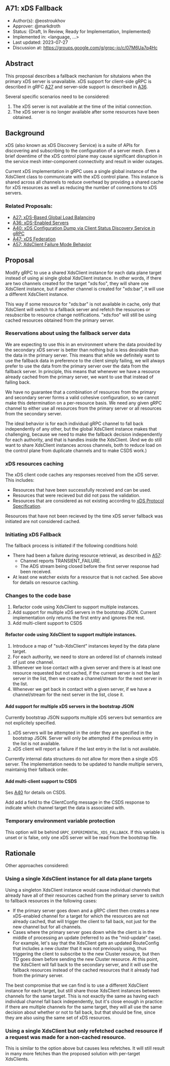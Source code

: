 A71: xDS Fallback
----
* Author(s): @eostroukhov
* Approver: @markdroth
* Status: {Draft, In Review, Ready for Implementation, Implemented}
* Implemented in: <language, ...>
* Last updated: 2023-07-27
* Discussion at: https://groups.google.com/g/grpc-io/c/07M6Ua7q4Hc

## Abstract

This proposal describes a fallback mechanism for situtaions when the primary
xDS server is unavailable. xDS support for client-side gRPC is described
in gRFC [A27][A27] and server-side support is described in [A36][A36].

Several specific scenarios need to be considered:
1. The xDS server is not available at the time of the initial connection.
1. The xDS server is no longer available after some resources have been 
obtained.

## Background

xDS (also known as xDS Discovery Service) is a suite of APIs for discovering
and subscribing to the configuration of a server mesh. Even a brief downtime
of the xDS control plane may cause significant disruption in the service mesh
inter-component connectivity and result in wider outages.

Current xDS implementation in gRPC uses a single global instance of
the XdsClient class to communicate with the xDS control plane. This instance
is shared across all channels to reduce overhead by providing a shared cache
for xDS resources as well as reducing the number of connections to xDS servers.

### Related Proposals: 
* [A27: xDS-Based Global Load Balancing][A27]
* [A36: xDS-Enabled Servers][A36]
* [A40: xDS Configuration Dump via Client Status Discovery Service in gRPC][A40]
* [A47: xDS Federation][A47]
* [A57: XdsClient Failure Mode Behavior][A57]

## Proposal

Modify gRPC to use a shared XdsClient instance for each data plane target
instead of using ai single global XdsClient instance. In other words, if there
are two channels created for the target "xds:foo", they will share one
XdsClient instance, but if another channel is created for "xds:bar", it will
use a different XdsClient instance.

This way if some resource for "xds:bar" is not available in cache, only that
XdsClient will switch to a fallback server and refetch the resources or
resubscribe to resource change notifications. "xds:foo" will still be using
cached resources obtained from the primary server.

### Reservations about using the fallback server data

We are expecting to use this in an environment where the data provided by
the secondary xDS server is better than nothing but is less desirable than
the data in the primary server. This means that while we definitely want to use
the fallback data in preference to the client simply failing, we will always
prefer to use the data from the primary server over the data from the fallback
server. In principle, this means that whenever we have a resource already
cached from the primary server, we want to use that instead of falling back.

We have no guarantee that a combination of resources from the primary and
secondary server forms a valid cohesive configuration, so we cannot make this
determination on a per-resource basis. We need any given gRPC channel to either
use all resources from the primary server or all resources from the secondary
server.

The ideal behavior is for each individual gRPC channel to fall back
independently of any other, but the global XdsClient instance makes that
challenging, because we need to make the fallback decision independently for
each authority, and that is handles inside the XdsClient. (And we do still want
to share XdsClient instances across channels, both to reduce load on
the control plane from duplicate channels and to make CSDS work.)

### xDS resources caching

The xDS client code caches any responses received from the xDS server. This
includes:
- Resources that have been successfully received and can be used.
- Resources that were recieved but did not pass the validation.
- Resources that are considered as not existing according
    to [xDS Protocol Specification][resource-does-not-exist].

Resources that have not been recieved by the time xDS server fallback was
initiated are not considered cached.

### Initiating xDS Fallback

The fallback process is initiated if the following conditions hold:

* There had been a failure during resource retrieval, as described in [A57]:
    - Channel reports TRANSIENT_FAILURE.
    - The ADS stream being closed before the first server response had been
        received.
* At least one watcher exists for a resource that is not cached. See above
    for details on resource caching.

### Changes to the code base

1. Refactor code using XdsClient to support multiple instances. 
1. Add support for multiple xDS servers in the bootstrap JSON. Current
    implementation only returns the first entry and ignores the rest.
1. Add multi-client support to CSDS

#### Refactor code using XdsClient to support multiple instances.

1. Introduce a map of "sub-XdsClient" instances keyed by the data plane
    target.
1. For each authority, we need to store an ordered list of channels instead
    of just one channel.
1. Whenever we lose contact with a given server and there is at least one
    resource requested but not cached, if the current server is not the
    last server in the list, then we create a channel/stream for the next
    server in the list.
1. Whenever we get back in contact with a given server, if we have
    a channel/stream for the next server in the list, close it.

#### Add support for multiple xDS servers in the bootstrap JSON

Currently bootstrap JSON supports multiple xDS servers but semantics are not
explicitely specified.

1. xDS servers will be attempted in the order they are specified in
    the bootstrap JSON. Server will only be attempted if the previous entry in
    the list is not available.
1. xDS client will report a failure if the last entry in the list is not
    available.

Currently internal data structures do not allow for more then a single xDS
server. The implementation needs to be updated to handle multiple servers,
maintainig their fallback order.

#### Add multi-client support to CSDS

Ses [A40] for details on CSDS.

Add add a field to the ClientConfig message in the CSDS response to indicate
which channel target the data is associated with.

### Temporary environment variable protection

This option will be behind `GRPC_EXPERIMENTAL_XDS_FALLBACK`. If this variable
is unset or is false, only one xDS server will be read from the bootstrap
file. 

## Rationale

Other approaches considered:

### Using a single XdsClient instance for all data plane targets

Using a singleton XdsClient instance would cause individual channels that
already have all of their resources cached from the primary server to switch
to fallback resources in the following cases:

- If the primary server goes down and a gRPC client then creates a new
    xDS-enabled channel for a target for which the resources are not already
    cached, that will trigger the client to fall back, not just for the new
    channel but for all channels.
- Cases where the primary server goes down while the client is in the middle
    of processing an update (referred to as the "mid-update" case).
    For example, let's say that the XdsClient gets an updated RouteConfig that
    includes a new cluster that it was not previously using, thus triggering
    the client to subscribe to the new Cluster resource, but then TD goes down
    before sending the new Cluster resource. At this point, the XdsClient will
    fall back to the secondary server, and it will use the fallback resources
    instead of the cached resources that it already had from the primary server.

The best compromise that we can find is to use a different XdsClient instance
for each target, but still share those XdsClient instances between channels for
the same target. This is not exactly the same as having each individual channel
fall back independently, but it's close enough in practice: if there are
multiple channels for the same target, they will all use the same decision
about whether or not to fall back, but that should be fine, since they are also
using the same set of xDS resources.

### Using a single XdsClient but only refetched cached resource if a request was made for a non-cached resource.

This is similar to the option above but causes less refetches. It will still
result in many more fetches than the proposed solution with per-target
XdsClients.

[A27]: A27-xds-global-load-balancing.md
[A36]: A36-xds-for-servers.md
[A40]: A40-csds-support.md
[A47]: A47-xds-federation.md
[A57]: A57-xds-client-failure-mode-behavior.md

[resource-does-not-exist]: https://www.envoyproxy.io/docs/envoy/latest/api-docs/xds_protocol#knowing-when-a-requested-resource-does-not-exist
